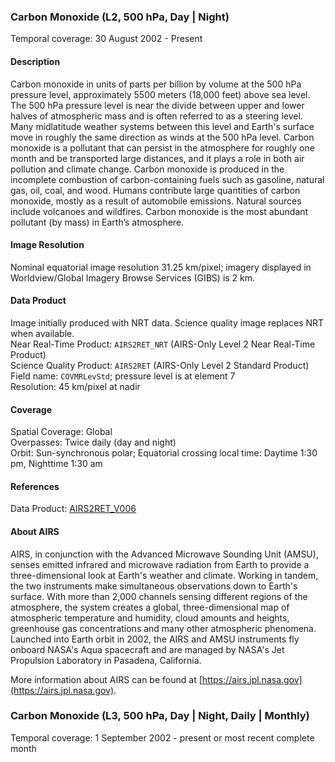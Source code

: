 ### Carbon Monoxide (L2, 500 hPa, Day | Night)
Temporal coverage: 30 August 2002 - Present

#### Description
Carbon monoxide in units of parts per billion by volume at the 500 hPa pressure level, approximately 5500 meters (18,000 feet) above sea level. The 500 hPa pressure level is near the divide between upper and lower halves of atmospheric mass and is often referred to as a steering level. Many midlatitude weather systems between this level and Earth's surface move in roughly the same direction as winds at the 500 hPa level. Carbon monoxide is a pollutant that can persist in the atmosphere for roughly one month and be transported large distances, and it plays a role in both air pollution and climate change. Carbon monoxide is produced in the incomplete combustion of carbon-containing fuels such as gasoline, natural gas, oil, coal, and wood. Humans contribute large quantities of carbon monoxide, mostly as a result of automobile emissions. Natural sources include volcanoes and wildfires. Carbon monoxide is the most abundant pollutant (by mass) in Earth’s atmosphere.

#### Image Resolution
Nominal equatorial image resolution 31.25 km/pixel; imagery displayed in Worldview/Global Imagery Browse Services (GIBS) is 2 km.

#### Data Product
Image initially produced with NRT data. Science quality image replaces NRT when available.  
Near Real-Time Product: `AIRS2RET_NRT` (AIRS-Only Level 2 Near Real-Time Product)  
Science Quality Product: `AIRS2RET` (AIRS-Only Level 2 Standard Product)  
Field name: `COVMRLevStd`; pressure level is at element 7  
Resolution: 45 km/pixel at nadir

#### Coverage
Spatial Coverage: Global  
Overpasses: Twice daily (day and night)  
Orbit: Sun-synchronous polar; Equatorial crossing local time: Daytime 1:30 pm, Nighttime 1:30 am

#### References
Data Product: [AIRS2RET_V006](https://disc.gsfc.nasa.gov/datasets/AIRS2RET_V006/summary)

#### About AIRS
AIRS, in conjunction with the Advanced Microwave Sounding Unit (AMSU), senses emitted infrared and microwave radiation from Earth to provide a three-dimensional look at Earth's weather and climate. Working in tandem, the two instruments make simultaneous observations down to Earth's surface. With more than 2,000 channels sensing different regions of the atmosphere, the system creates a global, three-dimensional map of atmospheric temperature and humidity, cloud amounts and heights, greenhouse gas concentrations and many other atmospheric phenomena. Launched into Earth orbit in 2002, the AIRS and AMSU instruments fly onboard NASA's Aqua spacecraft and are managed by NASA's Jet Propulsion Laboratory in Pasadena, California.

More information about AIRS can be found at [https://airs.jpl.nasa.gov](https://airs.jpl.nasa.gov).

### Carbon Monoxide (L3, 500 hPa, Day | Night, Daily | Monthly)
Temporal coverage: 1 September 2002 - present or most recent complete month
